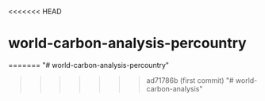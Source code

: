 <<<<<<< HEAD
# world-carbon-analysis-percountry
=======
"# world-carbon-analysis-percountry" 
>>>>>>> ad71786b (first commit)
"# world-carbon-analysis" 
